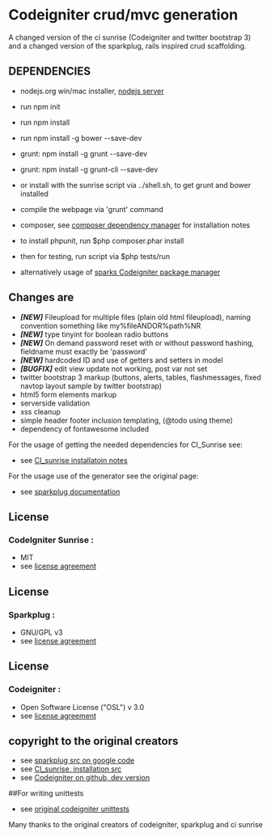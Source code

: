 # Codeigniter crud/mvc generation

A changed version of the ci sunrise  (Codeigniter and twitter bootstrap 3)
and a changed version of the sparkplug, rails inspired crud scaffolding.


## DEPENDENCIES
* nodejs.org win/mac installer, [nodejs server](http://nodejs.org)
* run npm init
* run npm install
* run npm install -g bower --save-dev
* grunt: npm install -g grunt  --save-dev
* grunt: npm install -g grunt-cli  --save-dev
* or install with the sunrise script via ../shell.sh, to get grunt and bower installed
* compile the webpage via 'grunt' command

* composer, see [composer dependency manager](https://getcomposer.org/) for installation notes
* to install phpunit, run $php composer.phar install
* then for testing, run script via $php tests/run
* alternatively usage of [sparks Codeigniter package manager](http://getsparks.org/)

## Changes are
* ***[NEW]*** Fileupload for multiple files (plain old html fileupload), naming convention something like my%fileANDOR%path%NR
* ***[NEW]*** type tinyint for boolean radio buttons
* ***[NEW]*** On demand password reset with or without password hashing, fieldname must exactly be 'password'
* ***[NEW]*** hardcoded ID and use of getters and setters in model
* ***[BUGFIX]*** edit view update not working, post var not set
* twitter bootstrap 3 markup (buttons, alerts, tables, flashmessages, fixed navtop layout sample by twitter bootstrap)
* html5 form elements markup
* serverside validation
* xss cleanup
* simple header footer inclusion templating, (@todo using theme)
* dependency of fontawesome included

For the usage of getting the needed dependencies for CI_Sunrise see:
* see [CI_sunrise installatoin notes](https://github.com/sjlu/CodeIgniter-Sunrise/blob/master/README.md)

For the usage use of the generator see the original page:
* see [sparkplug documentation](https://code.google.com/p/sparkplug/wiki/Usage)

## License
### CodeIgniter Sunrise :
* MIT
* see [license agreement](https://github.com/peterruler/CI_sunrise_sparkplug/blob/master/MIT.txt)

## License
### Sparkplug :

* GNU/GPL v3
* see [license agreement](https://github.com/peterruler/CI_sunrise_sparkplug/blob/master/scaffolding/gpl-3.0.txt)

## License
### Codeigniter :
* Open Software License ("OSL") v 3.0
* see [license agreement](https://github.com/peterruler/CI_sunrise_sparkplug/blob/master/oslicense.txt)

## copyright to the original creators

* see [sparkplug src on google code](https://code.google.com/p/sparkplug/)
* see [CI_sunrise, installation src](https://github.com/sjlu/CodeIgniter-Sunrise)
* see [Codeigniter on github, dev version](https://github.com/EllisLab/CodeIgniter/)

##For writing unittests
* see [original codeigniter unittests](https://github.com/peterruler/CI_sunrise_sparkplug/blob/master/tests/README.md)

Many thanks to the original creators of codeigniter, sparkplug and ci sunrise

